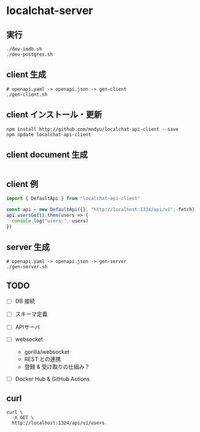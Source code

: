 # localchat-server


## 実行
```
./dev-imdb.sh
./dev-postgres.sh
```

## client 生成
```
# openapi.yaml -> openapi.json -> gen-client
./gen-client.sh
```

## client インストール・更新
```
npm install http://github.com/mndyu/localchat-api-client --save
npm update localchat-api-client
```

## client document 生成
```
```

## client 例
```typescript
import { DefaultApi } from "localchat-api-client"

const api = new DefaultApi({}, "http://localhost:1324/api/v1", fetch)
api.usersGet().then(users => {
  console.log("users:", users)
})
```

## server 生成
```
# openapi.yaml -> openapi.json -> gen-server
./gen-server.sh
```


## TODO
- [ ] DB 接続
- [ ] スキーマ定義
- [ ] APIサーバ
- [ ] websocket
  - gorilla/websocket
  - REST との連携
  - 登録 & 受け取りの仕組み？
- [ ] Docker Hub & GitHub Actions


## curl
```
curl \
  -X GET \
  http://localhost:1324/api/v1/users

```
